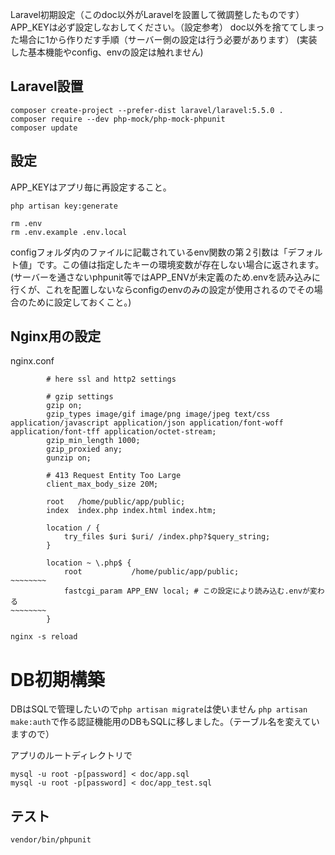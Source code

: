 Laravel初期設定（このdoc以外がLaravelを設置して微調整したものです）
APP_KEYは必ず設定しなおしてください。（設定参考）
doc以外を捨ててしまった場合に1から作りだす手順（サーバー側の設定は行う必要があります）
(実装した基本機能やconfig、envの設定は触れません)

## Laravel設置

```
composer create-project --prefer-dist laravel/laravel:5.5.0 .
composer require --dev php-mock/php-mock-phpunit
composer update
```

## 設定

APP_KEYはアプリ毎に再設定すること。
```
php artisan key:generate
```

```
rm .env
rm .env.example .env.local
```

configフォルダ内のファイルに記載されているenv関数の第２引数は「デフォルト値」です。この値は指定したキーの環境変数が存在しない場合に返されます。(サーバーを通さないphpunit等ではAPP_ENVが未定義のため.envを読み込みに行くが、これを配置しないならconfigのenvのみの設定が使用されるのでその場合のために設定しておくこと。)

## Nginx用の設定

nginx.conf
```
        # here ssl and http2 settings

        # gzip settings
        gzip on;
        gzip_types image/gif image/png image/jpeg text/css application/javascript application/json application/font-woff application/font-tff application/octet-stream;
        gzip_min_length 1000;
        gzip_proxied any;
        gunzip on;

        # 413 Request Entity Too Large
        client_max_body_size 20M;

        root   /home/public/app/public;
        index  index.php index.html index.htm;

        location / {
            try_files $uri $uri/ /index.php?$query_string;
        }

        location ~ \.php$ {
            root           /home/public/app/public;
~~~~~~~~
            fastcgi_param APP_ENV local; # この設定により読み込む.envが変わる
~~~~~~~~
        }
```

```
nginx -s reload
```

# DB初期構築

DBはSQLで管理したいので`php artisan migrate`は使いません
`php artisan make:auth`で作る認証機能用のDBもSQLに移しました。（テーブル名を変えていますので）

アプリのルートディレクトリで

```
mysql -u root -p[password] < doc/app.sql
mysql -u root -p[password] < doc/app_test.sql
```

## テスト

```
vendor/bin/phpunit
```
